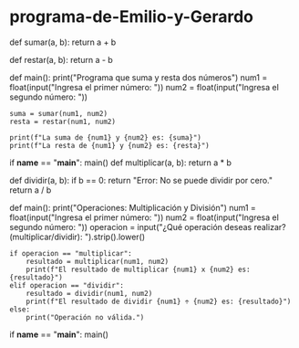 # programa-de-Emilio-y-Gerardo
def sumar(a, b):
    return a + b

def restar(a, b):
    return a - b

def main():
    print("Programa que suma y resta dos números")
    num1 = float(input("Ingresa el primer número: "))
    num2 = float(input("Ingresa el segundo número: "))

    suma = sumar(num1, num2)
    resta = restar(num1, num2)

    print(f"La suma de {num1} y {num2} es: {suma}")
    print(f"La resta de {num1} y {num2} es: {resta}")

if __name__ == "__main__":
    main()
def multiplicar(a, b):
    return a * b

def dividir(a, b):
    if b == 0:
        return "Error: No se puede dividir por cero."
    return a / b

def main():
    print("Operaciones: Multiplicación y División")
    num1 = float(input("Ingresa el primer número: "))
    num2 = float(input("Ingresa el segundo número: "))
    operacion = input("¿Qué operación deseas realizar? (multiplicar/dividir): ").strip().lower()

    if operacion == "multiplicar":
        resultado = multiplicar(num1, num2)
        print(f"El resultado de multiplicar {num1} x {num2} es: {resultado}")
    elif operacion == "dividir":
        resultado = dividir(num1, num2)
        print(f"El resultado de dividir {num1} ÷ {num2} es: {resultado}")
    else:
        print("Operación no válida.")

if __name__ == "__main__":
    main()
